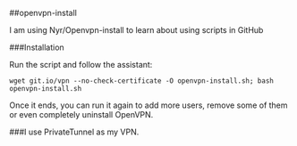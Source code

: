 ##openvpn-install

I am using Nyr/Openvpn-install to learn about using scripts in GitHub

###Installation

Run the script and follow the assistant:

`wget git.io/vpn --no-check-certificate -O openvpn-install.sh; bash openvpn-install.sh`

Once it ends, you can run it again to add more users, remove some of them or even completely uninstall OpenVPN.

###I use PrivateTunnel as my VPN.

